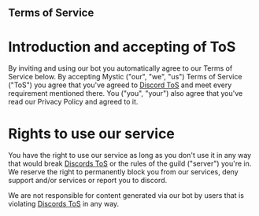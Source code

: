 ## Terms of Service

# Introduction and accepting of ToS
By inviting and using our bot you automatically agree to our Terms of Service below.
By accepting Mystic ("our", "we", "us") Terms of Service ("ToS") you agree that you've agreed to [Discord ToS](https://discord.com/terms) and meet every requirement mentioned there. You ("you", "your") also agree that you've read our Privacy Policy and agreed to it.

# Rights to use our service
You have the right to use our service as long as you don't use it in any way that would break [Discords ToS](https://discord.com/terms) or the rules of the guild ("server") you're in. We reserve the right to permanently block you from our services, deny support and/or services or report you to discord.

We are not responsible for content generated via our bot by users that is violating [Discords ToS](https://discord.com/terms) in any way.

